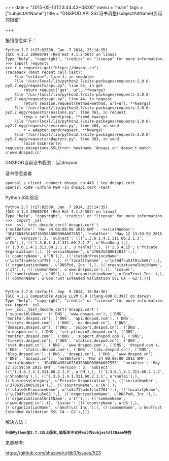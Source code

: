 +++
date = "2015-05-10T23:44:43+08:00"
menu = "main"
tags = ["subjectAltName"]
title = "DNSPOD API SSL证书调整(subjectAltName)引起的报错"

+++

报错信息如下：
	
	Python 2.7 (r27:82500, Jan  7 2014, 23:14:35)
	[GCC 4.1.2 20080704 (Red Hat 4.1.2-50)] on linux2
	Type "help", "copyright", "credits" or "license" for more information.
	>>> import requests
	>>> r = requests.get("https://dnsapi.cn")
	Traceback (most recent call last):
  		File "<stdin>", line 1, in <module>
  		File "/usr/local/lib/python2.7/site-packages/requests-2.0.0-py2.7.egg/requests/api.py", line 55, in get
    		return request('get', url, **kwargs)
  		File "/usr/local/lib/python2.7/site-packages/requests-2.0.0-py2.7.egg/requests/api.py", line 44, in request
    		return session.request(method=method, url=url, **kwargs)
  		File "/usr/local/lib/python2.7/site-packages/requests-2.0.0-py2.7.egg/requests/sessions.py", line 361, in request
    		resp = self.send(prep, **send_kwargs)
  		File "/usr/local/lib/python2.7/site-packages/requests-2.0.0-py2.7.egg/requests/sessions.py", line 464, in send
    		r = adapter.send(request, **kwargs)
  		File "/usr/local/lib/python2.7/site-packages/requests-2.0.0-py2.7.egg/requests/adapters.py", line 363, in send
    		raise SSLError(e)
	requests.exceptions.SSLError: hostname 'dnsapi.cn' doesn't match u'www.dnspod.cn'

DNSPOD当前证书截图：
![dnspod](http://m114-static.qiniudn.com/img/dnspod_cert.png)

证书信息查看

	openssl s_client -connect dnsapi.cn:443 | tee dnsapi.cert
	openssl x509 -inform PEM -in dnsapi.cert -text

Python SSL验证

	Python 2.7 (r27:82500, Jan  7 2014, 23:14:35)
	[GCC 4.1.2 20080704 (Red Hat 4.1.2-50)] on linux2
	Type "help", "copyright", "credits" or "license" for more information.
	>>>  import _ssl
	>>> _ssl._test_decode_cert('dnsapi.cert')
	{'notBefore': 'Mar 24 00:00:00 2015 GMT', 'serialNumber': '3E4F6D495C407163586D0B900A007555', 'notAfter': 'May 12 23:59:59 2015 GMT', 'version': 3, 'subject': ((('1.3.6.1.4.1.311.60.2.1.3', u'CN'),), (('1.3.6.1.4.1.311.60.2.1.2', u'ShanDong'),), (('1.3.6.1.4.1.311.60.2.1.1', u'YanTai'),), (('2.5.4.15', u'Private Organization'),), (('serialNumber', u'370635200013814'),), (('countryName', u'CN'),), (('stateOrProvinceName', u'\u5c71\u4e1c\u7701'),), (('localityName', u'\u70df\u53f0\u5e02'),), (('organizationName', u'DNSPod, Inc.'),), (('organizationalUnitName', u'IT'),), (('commonName', u'www.dnspod.cn'),)), 'issuer': ((('countryName', u'US'),), (('organizationName', u'GeoTrust Inc.'),), (('commonName', u'GeoTrust Extended Validation SSL CA - G2'),))}


	Python 2.7.6 (default, Sep  9 2014, 15:04:36)
	[GCC 4.2.1 Compatible Apple LLVM 6.0 (clang-600.0.39)] on darwin
	Type "help", "copyright", "credits" or "license" for more information.
	>>> import _ssl
	>>> _ssl._test_decode_cert('dnsapi.cert')
	{'subjectAltName': (('DNS', 'www.dnsapi.cn'), ('DNS', 'monitor.dnspod.cn'), ('DNS', 'api.dnspod.com'), ('DNS', 'tickets.dnspod.com'), ('DNS', 'ec.dnspod.cn'), ('DNS', 'domains.dnspod.cn'), ('DNS', 'support.dnspod.cn'), ('DNS', 'm.dnspod.cn'), ('DNS', 'ssl.ptlogin2.dnspod.cn'), ('DNS', 'monitor.dnspod.com'), ('DNS', 'support.dnspod.com'), ('DNS', 'tickets.dnspod.cn'), ('DNS', 'statics.dnspod.cn'), ('DNS', 'stat.dnspod.cn'), ('DNS', 'www.dnspod.com'), ('DNS', 'dnspod.com'), ('DNS', 'static.dnspod.com'), ('DNS', 'libs.dnspod.cn'), ('DNS', 'blog.dnspod.cn'), ('DNS', 'dnsapi.cn'), ('DNS', 'www.dnspod.cn'), ('DNS', 'dnspod.cn')), 'notBefore': 'Mar 24 00:00:00 2015 GMT', 'serialNumber': '3E4F6D495C407163586D0B900A007555', 'notAfter': 'May 12 23:59:59 2015 GMT', 'version': 3, 'subject': ((('1.3.6.1.4.1.311.60.2.1.3', u'CN'),), (('1.3.6.1.4.1.311.60.2.1.2', u'ShanDong'),), (('1.3.6.1.4.1.311.60.2.1.1', u'YanTai'),), (('businessCategory', u'Private Organization'),), (('serialNumber', u'370635200013814'),), (('countryName', u'CN'),), (('stateOrProvinceName', u'\u5c71\u4e1c\u7701'),), (('localityName', u'\u70df\u53f0\u5e02'),), (('organizationName', u'DNSPod, Inc.'),), (('organizationalUnitName', u'IT'),), (('commonName', u'www.dnspod.cn'),)), 'issuer': ((('countryName', u'US'),), (('organizationName', u'GeoTrust Inc.'),), (('commonName', u'GeoTrust Extended Validation SSL CA - G2'),))}

解决方法：

**`升级Python至2.7.3以上版本,低版本不支持ssl的subjectAltName特性`**

来源参考:

https://github.com/shazow/urllib3/issues/523
